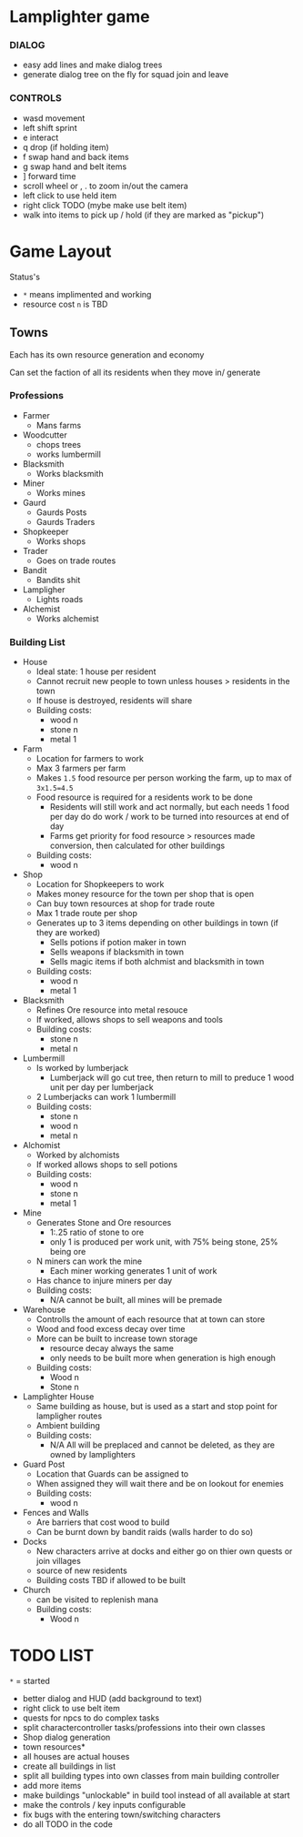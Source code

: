# Lamplighter game


### DIALOG

- easy add lines and make dialog trees
- generate dialog tree on the fly for squad join and leave

### CONTROLS

- wasd movement
- left shift sprint
- e interact
- q drop (if holding item)
- f swap hand and back items
- g swap hand and belt items
- ] forward time
- scroll wheel or , . to zoom in/out the camera
- left click to use held item
- right click TODO (mybe make use belt item)
- walk into items to pick up / hold (if they are marked as "pickup")




# Game Layout

Status's
- `*` means implimented and working
- resource cost `n` is TBD

## Towns

Each has its own resource generation and economy

Can set the faction of all its residents when they move in/ generate

### Professions

- Farmer
  - Mans farms
- Woodcutter
  - chops trees
  - works lumbermill
- Blacksmith
  - Works blacksmith
- Miner
  - Works mines
- Gaurd
  - Gaurds Posts
  - Gaurds Traders
- Shopkeeper
  - Works shops
- Trader
  - Goes on trade routes
- Bandit
  - Bandits shit
- Lampligher
  - Lights roads
- Alchemist
  - Works alchemist

### Building List

- House
  - Ideal state: 1 house per resident
  - Cannot recruit new people to town unless houses > residents in the town
  - If house is destroyed, residents will share
  - Building costs:
    - wood n
    - stone n
    - metal 1
- Farm
  - Location for farmers to work
  - Max 3 farmers per farm
  - Makes `1.5` food resource per person working the farm, up to max of `3x1.5=4.5`
  - Food resource is required for a residents work to be done
    - Residents will still work and act normally, but each needs 1 food per day do do work / work to be turned into resources at end of day
    - Farms get priority for food resource > resources made conversion, then calculated for other buildings
  - Building costs:
    - wood n
- Shop
  - Location for Shopkeepers to work
  - Makes money resource for the town per shop that is open
  - Can buy town resources at shop for trade route
  - Max 1 trade route per shop 
  - Generates up to 3 items depending on other buildings in town (if they are worked)
    - Sells potions if potion maker in town 
    - Sells weapons if blacksmith in town
    - Sells magic items if both alchmist and blacksmith in town
  - Building costs:
    - wood n
    - metal 1
- Blacksmith
  - Refines Ore resource into metal resouce
  - If worked, allows shops to sell weapons and tools
  - Building costs:
    - stone n
    - metal n
- Lumbermill
  - Is worked by lumberjack
    - Lumberjack will go cut tree, then return to mill to preduce 1 wood unit per day per lumberjack
  - 2 Lumberjacks can work 1 lumbermill
  - Building costs:
    - stone n
    - wood n
    - metal n
- Alchomist
  - Worked by alchomists
  - If worked allows shops to sell potions
  - Building costs:
    - wood n
    - stone n
    - metal 1
- Mine
  - Generates Stone and Ore resources
    - 1:.25 ratio of stone to ore
    - only 1 is produced per work unit, with 75% being stone, 25% being ore
  - N miners can work the mine
    - Each miner working generates 1 unit of work
  - Has chance to injure miners per day
  - Building costs:
    - N/A cannot be built, all mines will be premade
- Warehouse
  - Controlls the amount of each resource that at town can store
  - Wood and food excess decay over time
  - More can be built to increase town storage
    - resource decay always the same
    - only needs to be built more when generation is high enough
  - Building costs:
    - Wood n
    - Stone n
- Lamplighter House
  - Same building as house, but is used as a start and stop point for lampligher routes
  - Ambient building
  - Building costs:
    - N/A All will be preplaced and cannot be deleted, as they are owned by lamplighters
- Guard Post
  - Location that Guards can be assigned to
  - When assigned they will wait there and be on lookout for enemies
  - Building costs:
    - wood n
- Fences and Walls
  - Are barriers that cost wood to build
  - Can be burnt down by bandit raids (walls harder to do so)
- Docks
  - New characters arrive at docks and either go on thier own quests or join villages
  - source of new residents
  - Building costs TBD if allowed to be built
- Church
  - can be visited to replenish mana
  - Building costs:
    - Wood n



# TODO LIST

`*` = started

- better dialog and HUD (add background to text)
- right click to use belt item
- quests for npcs to do complex tasks
- split charactercontroller tasks/professions into their own classes
- Shop dialog generation
- town resources*
- all houses are actual houses
- create all buildings in list
- split all building types into own classes from main building controller
- add more items
- make buildings "unlockable" in build tool instead of all available at start
- make the controls / key inputs configurable
- fix bugs with the entering town/switching characters
- do all TODO in the code

